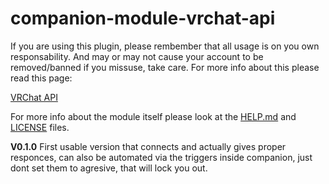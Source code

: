 # companion-module-vrchat-api

If you are using this plugin, please rembember that all usage is on you own responsability.
And may or may not cause your account to be removed/banned if you missuse, take care.
For more info about this please read this page:

[VRChat API](https://vrchatapi.github.io/docs/api/)

For more info about the module itself please look at the [HELP.md](./HELP.md) and [LICENSE](./LICENSE) files.

**V0.1.0**
First usable version that connects and actually gives proper responces, can also be automated via the triggers inside companion, just dont set them to agresive, that will lock you out.
